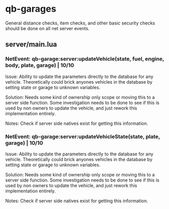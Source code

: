 # qb-garages
General distance checks, item checks, and other basic security checks should be done on all net server events.

## server/main.lua

### NetEvent: qb-garage:server:updateVehicle(state, fuel, engine, body, plate, garage) | 10/10
Issue: Ability to update the parameters directly to the database for any vehicle. Theoretically could brick anyones
vehicles in the database by setting state or garage to unknown variables.

Solution: Needs some kind of ownership only scope or moving this to a server side function. Some investigation
needs to be done to see if this is used by non owners to update the vehicle, and just rework this implementation
entirely. 

Notes: Check if server side natives exist for getting this information.

### NetEvent: qb-garage:server:updateVehicleState(state, plate, garage) | 10/10
Issue: Ability to update the parameters directly to the database for any vehicle. Theoretically could brick anyones
vehicles in the database by setting state or garage to unknown variables.

Solution: Needs some kind of ownership only scope or moving this to a server side function. Some investigation
needs to be done to see if this is used by non owners to update the vehicle, and just rework this implementation
entirely. 

Notes: Check if server side natives exist for getting this information.

